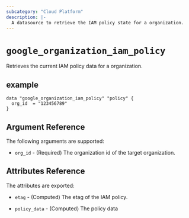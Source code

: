 ```yaml
---
subcategory: "Cloud Platform"
description: |-
  A datasource to retrieve the IAM policy state for a organization.
---
```



# `google_organization_iam_policy`
Retrieves the current IAM policy data for a organization.

## example

```hcl
data "google_organization_iam_policy" "policy" {
  org_id  = "123456789"
}
```

## Argument Reference

The following arguments are supported:

* `org_id` - (Required) The organization id of the target organization.

## Attributes Reference

The attributes are exported:

* `etag` - (Computed) The etag of the IAM policy.

* `policy_data` - (Computed) The policy data
